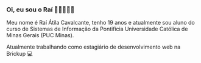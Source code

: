 ### Oi, eu sou o Raí 🤙🏻👨🏻‍💻
Meu nome é Raí Átila Cavalcante, tenho 19 anos e atualmente sou aluno do curso de Sistemas de Informação da Pontifícia Universidade Católica de Minas Gerais (PUC Minas).

Atualmente trabalhando como estagiário de desenvolvimento web na Brickup 💻
<!--
**raicavalcante/raicavalcante** is a ✨ _special_ ✨ repository because its `README.md` (this file) appears on your GitHub profile.

Here are some ideas to get you started:

- 🔭 I’m currently working on ...
- 🌱 I’m currently learning ...
- 👯 I’m looking to collaborate on ...
- 🤔 I’m looking for help with ...
- 💬 Ask me about ...
- 📫 How to reach me: ...
- 😄 Pronouns: ...
- ⚡ Fun fact: ...
-->
